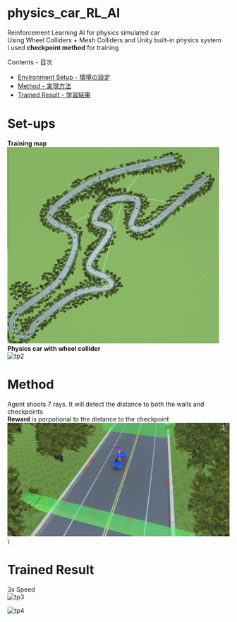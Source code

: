 # physics_car_RL_AI
Reinforcement Learning AI for physics simulated car\
Using Wheel Colliders + Mesh Colliders and Unity built-in physics system\
I used **checkpoint method** for training 

Contents - 目次
- [Environment Setup - 環境の設定](#set-ups)
- [Method - 実現方法](#method)
- [Trained Result - 学習結果](#trained-result)

# Set-ups
**Training map**\
<img src="pictures/p1.png" alt="drawing" width="480"/>\
**Physics car with wheel collider**\
![tp2](pictures/physics_car600.gif)

# Method
Agent shoots 7 rays. It will detect the distance to both the walls and checkpoints\
**Reward** is porpotional to the distance to the checkpoint\
<img src="pictures/p2.png" alt="drawing2" width="600"/>\

# Trained Result
3x Speed\
![tp3](pictures/trained_a.gif)

![tp4](pictures/trained_b.gif)

